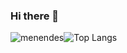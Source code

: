 ### Hi there 👋

<!--
**menendes/menendes** is a ✨ _special_ ✨ repository because its `README.md` (this file) appears on your GitHub profile.

Here are some ideas to get you started:

- 🔭 I’m currently working on ...
- 🌱 I’m currently learning ...
- 👯 I’m looking to collaborate on ...
- 🤔 I’m looking for help with ...
- 💬 Ask me about ...
- 📫 How to reach me: ...
- 😄 Pronouns: ...
- ⚡ Fun fact: ...
-->
![menendes](https://github-readme-stats.vercel.app/api?username=menendes&count_private=true&show_icons=true&theme=cobalt)![Top Langs](https://github-readme-stats.vercel.app/api/top-langs/?username=menendes&layout=compact&theme=cobalt)


